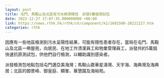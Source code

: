 ```yaml
---
layout: post
title: 屯門、馬鞍山及北區有污水檢測陽性　派發5萬個測試包
date: 2022-12-27 17:07:35.000000000 +08:00
link: https://news.rthk.hk/rthk/ch/component/k2/1681500-20221227.htm
categories: rthk
---
```


因應有一些地區檢測到污水呈陽性結果，可能有隱性患者存在，當局在屯門、馬鞍山及北區一帶屋苑，向居民、在地工作清潔員工和物業管理員工，派發共約5萬個快速抗原測試包，供他們自行檢測，以輔助識別感染者。

派發檢測包地點包括屯門邁亞美海灣；馬鞍山嘉華星濤灣、天宇海、海典灣及海典居；北區的御景峰、御皇庭、顯峯、華慧園及海裕苑。
